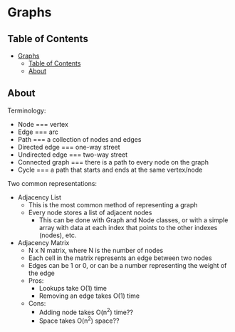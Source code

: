 # Graphs

## Table of Contents

- [Graphs](#graphs)
  - [Table of Contents](#table-of-contents)
  - [About](#about)

## About

Terminology: 
- Node === vertex
- Edge === arc 
- Path === a collection of nodes and edges
- Directed edge === one-way street
- Undirected edge === two-way street
- Connected graph === there is a path to every node on the graph
- Cycle === a path that starts and ends at the same vertex/node

Two common representations: 
- Adjacency List 
  - This is the most common method of representing a graph
  - Every node stores a list of adjacent nodes
    - This can be done with Graph and Node classes, or with a simple array with data at each index that points to the other indexes (nodes), etc.
- Adjacency Matrix
  - N x N matrix, where N is the number of nodes
  - Each cell in the matrix represents an edge between two nodes
  - Edges can be 1 or 0, or can be a number representing the weight of the edge
  - Pros:
    - Lookups take O(1) time
    - Removing an edge takes O(1) time
  - Cons: 
    - Adding node takes O(n<sup>2</sup>) time?? 
    - Space takes O(n<sup>2</sup>) space?? 